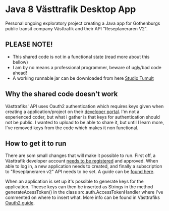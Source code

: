 # Java 8 Västtrafik Desktop App

Personal ongoing exploratory project creating a Java app for Gothenburgs public transit company Västtrafik and their API "Reseplaneraren V2".

## PLEASE  NOTE!

* This shared code is not in a functional state (read more about this bellow)
* I am by no means a professional programmer, beware of ugly/bad code ahead!
* A working runnable jar can be downloaded from here [Studio Tumult](http://studiotumult.blogspot.se/p/programingit.html)

## Why the shared code doesn't work

Västtrafiks' API uses Oauth2 authentication which requires keys given when creating a application/project on their [developer portal](https://developer.vasttrafik.se/portal/#/). I'm not a experienced coder, but what i gather is that keys for authentication should not be public. I wanted to upload to be able to share it, but until I learn more, I've removed keys from the code which makes it non functional. 

## How to get it to run
There are som small changes that will make it possible to run. First off, a Västtrafik developer account [needs to be registered](https://developer.vasttrafik.se/portal/#/) and approved. When able to log in, a new application needs to created, and finally a subscription to "Reseplaneraren v2" API needs to be set. A guide can be [found here](https://developer.vasttrafik.se/portal/#/guides/get-started).

When an application is set up it's possible to generate keys for the application. Theese keys can then be inserted as Strings in the method generateAcessToken() in the class src.auth.AccessTokenHandler where I've commented on where to insert what. More info can be found in Västtrafiks [Oauth2 guide](https://developer.vasttrafik.se/portal/#/guides/oauth2).
